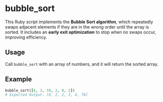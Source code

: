 # bubble_sort

This Ruby script implements the **Bubble Sort algorithm**, which repeatedly swaps adjacent elements if they are in the wrong order until the array is sorted. It includes an **early exit optimization** to stop when no swaps occur, improving efficiency.

## Usage
Call `bubble_sort` with an array of numbers, and it will return the sorted array.

## Example
```ruby
bubble_sort([4, 3, 78, 2, 0, 2])
# Expected Output: [0, 2, 2, 3, 4, 78]
```

